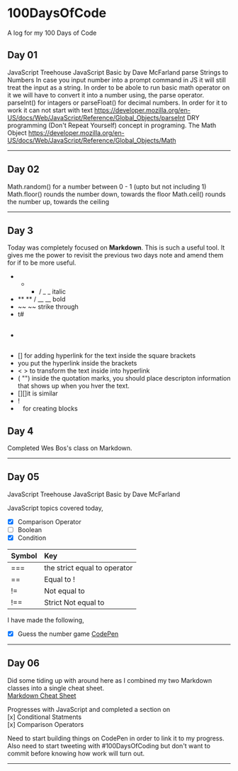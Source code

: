 # 100DaysOfCode
A log for my 100 Days of Code

## Day 01
JavaScript Treehouse JavaScript Basic by Dave McFarland
parse Strings to Numbers 
In case you input number into a prompt command in JS it will still treat the input as a string. In order to be abole to run basic math operator on it we will have to convert it into a number using, the parse operator. parseInt() for intagers or parseFloat() for decimal numbers. In order for it to work it can not start with text 
https://developer.mozilla.org/en-US/docs/Web/JavaScript/Reference/Global_Objects/parseInt
DRY programming (Don't Repeat Yourself) concept in programing. 
The Math Object https://developer.mozilla.org/en-US/docs/Web/JavaScript/Reference/Global_Objects/Math 

---

## Day 02
Math.random() for a number between 0 - 1 (upto but not including 1)
Math.floor() rounds the number down, towards the floor
Math.ceil() rounds the number up, towards the ceiling 

---

## Day 3 
Today was completely focused on __Markdown__. This is such a useful tool. It gives me the power to revisit the previous two days note and amend them for if to be more useful. 

- * * / _ _ italic
- ** ** / __ __ bold
- ~~ ~~ strike through 
- t# 
- ##  
- [] for adding hyperlink for the text inside the square brackets 
- []() you put the hyperlink inside the brackets
- < > to transform the text inside into hyperlink 
- ( "") inside the quotation marks, you should place descripton information that shows up when you hver the text.
- [][]it is similar 
- ! []() 
- ``` ``` for creating blocks


## Day 4
Completed Wes Bos's class on Markdown. 

---

## Day 05
JavaScript Treehouse JavaScript Basic by Dave McFarland

JavaScript topics covered today, 
* [x] Comparison Operator
* [ ] Boolean 
* [x] Condition 

|Symbol | Key |
|:------|:----|
| === | the strict equal to operator |
| == | Equal to !
| != | Not equal to |
| !== | Strict Not equal to |

I have made the following, 
* [x] Guess the number game [CodePen](http://www.codepen.com "visit the game")

---

## Day 06 

Did some tiding up with around here as I combined my two Markdown classes into a single cheat sheet.  
[Markdown Cheat Sheet](/Markdown-Cheat-Sheet)  

Progresses with JavaScript and completed a section on  
[x] Conditional Statments  
[x] Comparison Operators  

Need to start building things on CodePen in order to link it to my progress. Also need to start tweeting with #100DaysOfCoding but don't want to commit before knowing how work will turn out. 

---


